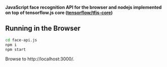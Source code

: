 **JavaScript face recognition API for the browser and nodejs implemented on top of tensorflow.js core ([tensorflow/tfjs-core](https://github.com/tensorflow/tfjs))**

## Running in the Browser

```bash
cd face-api.js
npm i
npm start
```

Browse to http://localhost:3000/.
